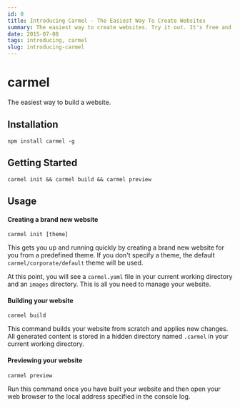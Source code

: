 ```yaml
---
id: 0
title: Introducing Carmel - The Easiest Way To Create Websites
summary: The easiest way to create websites. Try it out. It's free and open source. Just pick a theme, build, preview and publish. That's it. It's that simple.
date: 2015-07-08
tags: introducing, carmel
slug: introducing-carmel
---
```


# carmel

The easiest way to build a website.

## Installation

```
npm install carmel -g
```

## Getting Started

```
carmel init && carmel build && carmel preview
```

## Usage

#### Creating a brand new website

```
carmel init [theme]
```

This gets you up and running quickly by creating a brand new website for you from a predefined theme. If you don't specify a theme, the default ```carmel/corporate/default``` theme will be used.

At this point, you will see a ```carmel.yaml``` file in your current working directory and an ```images``` directory. This is all you need to manage your website.


#### Building your website

```
carmel build
```

This command builds your website from scratch and applies new changes. All generated content is stored in a hidden directory named ```.carmel``` in your current working directory.


#### Previewing your website

```
carmel preview
```

Run this command once you have built your website and then open your web browser to the local address specified in the console log.
